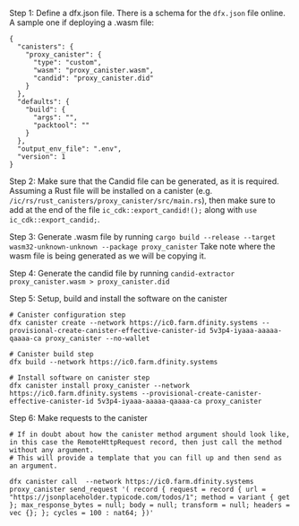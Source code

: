 Step 1: Define a dfx.json file. There is a schema for the `dfx.json` file online.
A sample one if deploying a .wasm file:
```
{
  "canisters": {
    "proxy_canister": {
      "type": "custom",
      "wasm": "proxy_canister.wasm",
      "candid": "proxy_canister.did"
    }
  },
  "defaults": {
    "build": {
      "args": "",
      "packtool": ""
    }
  },
  "output_env_file": ".env",
  "version": 1
}
```

Step 2: Make sure that the Candid file can be generated, as it is required. Assuming a Rust file will be installed on a canister (e.g. `/ic/rs/rust_canisters/proxy_canister/src/main.rs`), then make sure to add at the end of the file `ic_cdk::export_candid!();` along with `use ic_cdk::export_candid;`.

Step 3: Generate .wasm file by running `cargo build --release --target wasm32-unknown-unknown --package proxy_canister`
Take note where the wasm file is being generated as we will be copying it.

Step 4: Generate the candid file by running `candid-extractor proxy_canister.wasm > proxy_canister.did`

Step 5: Setup, build and install the software on the canister
```
# Canister configuration step
dfx canister create --network https://ic0.farm.dfinity.systems --provisional-create-canister-effective-canister-id 5v3p4-iyaaa-aaaaa-qaaaa-ca proxy_canister --no-wallet 

# Canister build step
dfx build --network https://ic0.farm.dfinity.systems

# Install software on canister step
dfx canister install proxy_canister --network https://ic0.farm.dfinity.systems --provisional-create-canister-effective-canister-id 5v3p4-iyaaa-aaaaa-qaaaa-ca proxy_canister
```

Step 6: Make requests to the canister
```
# If in doubt about how the canister method argument should look like, in this case the RemoteHttpRequest record, then just call the method without any argument.
# This will provide a template that you can fill up and then send as an argument.

dfx canister call  --network https://ic0.farm.dfinity.systems  proxy_canister send_request '( record { request = record { url = "https://jsonplaceholder.typicode.com/todos/1"; method = variant { get }; max_response_bytes = null; body = null; transform = null; headers = vec {}; }; cycles = 100 : nat64; })'
```
